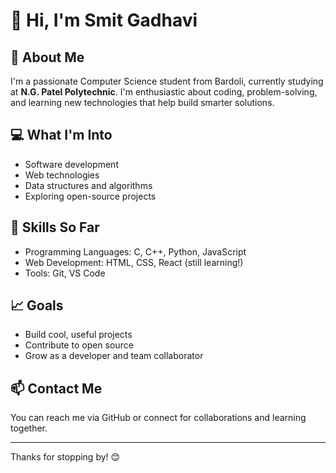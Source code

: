 # 👋 Hi, I'm Smit Gadhavi

## 📍 About Me
I'm a passionate Computer Science student from Bardoli, currently studying at **N.G. Patel Polytechnic**. I'm enthusiastic about coding, problem-solving, and learning new technologies that help build smarter solutions.

## 💻 What I'm Into
- Software development
- Web technologies
- Data structures and algorithms
- Exploring open-source projects

## 🚀 Skills So Far
- Programming Languages: C, C++, Python, JavaScript
- Web Development: HTML, CSS, React (still learning!)
- Tools: Git, VS Code

## 📈 Goals
- Build cool, useful projects
- Contribute to open source
- Grow as a developer and team collaborator

## 📫 Contact Me
You can reach me via GitHub or connect for collaborations and learning together.

---

Thanks for stopping by! 😊
